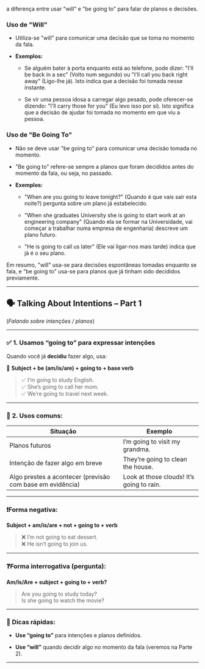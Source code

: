 a diferença entre usar "will" e "be going to" para falar de planos e decisões.

### Uso de "Will"

- Utiliza-se "will" para comunicar uma decisão que se toma no momento da fala.
    
- **Exemplos:**
    
    - Se alguém bater à porta enquanto está ao telefone, pode dizer: "I'll be back in a sec" (Volto num segundo) ou "I'll call you back right away" (Ligo-lhe já). Isto indica que a decisão foi tomada nesse instante.
        
    - Se vir uma pessoa idosa a carregar algo pesado, pode oferecer-se dizendo: "I'll carry those for you" (Eu levo isso por si). Isto significa que a decisão de ajudar foi tomada no momento em que viu a pessoa.
        

### Uso de "Be Going To"

- Não se deve usar "be going to" para comunicar uma decisão tomada no momento.
    
- "Be going to" refere-se sempre a planos que foram decididos antes do momento da fala, ou seja, no passado.
    
- **Exemplos:**
    
    - "When are you going to leave tonight?" (Quando é que vais sair esta noite?) pergunta sobre um plano já estabelecido.
        
    - "When she graduates University she is going to start work at an engineering company" (Quando ela se formar na Universidade, vai começar a trabalhar numa empresa de engenharia) descreve um plano futuro.
        
    - "He is going to call us later" (Ele vai ligar-nos mais tarde) indica que já é o seu plano.
        

Em resumo, "will" usa-se para decisões espontâneas tomadas enquanto se fala, e "be going to" usa-se para planos que já tinham sido decididos previamente.

---

## 🗣️ **Talking About Intentions – Part 1**

(_Falando sobre intenções / planos_)

---

### ✅ **1. Usamos “going to” para expressar intenções**

Quando você já **decidiu** fazer algo, usa:

🔹 **Subject + be (am/is/are) + going to + base verb**

> ✅ I’m going to study English.  
> ✅ She’s going to call her mom.  
> ✅ We’re going to travel next week.

---

### 🔁 **2. Usos comuns:**

|Situação|Exemplo|
|---|---|
|Planos futuros|I’m going to visit my grandma.|
|Intenção de fazer algo em breve|They’re going to clean the house.|
|Algo prestes a acontecer (previsão com base em evidência)|Look at those clouds! It’s going to rain.|

---

### ❗**Forma negativa:**

**Subject + am/is/are + not + going to + verb**

> ❌ I’m not going to eat dessert.  
> ❌ He isn’t going to join us.

---

### ❓**Forma interrogativa (pergunta):**

**Am/Is/Are + subject + going to + verb?**

> Are you going to study today?  
> Is she going to watch the movie?

---

### 📌 Dicas rápidas:

- **Use “going to”** para intenções e planos definidos.
    
- **Use “will”** quando decidir algo no momento da fala (veremos na Parte 2).
    

---
